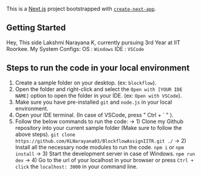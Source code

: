 This is a [Next.js](https://nextjs.org/) project bootstrapped with [`create-next-app`](https://github.com/vercel/next.js/tree/canary/packages/create-next-app).

## Getting Started

Hey, This side Lakshmi Narayana K, currently pursuing 3rd Year at IIT Roorkee.
My System Configs:
OS : `Windows`
IDE : `VSCode`

## Steps to run the code in your local environment

1) Create a sample folder on your desktop. (ex: `blockflow`).
2) Open the folder and right-click and select the `Open with [YOUR IDE NAME]` option to open the folder in your IDE. (ex: `Open with VSCode`).
3) Make sure you have pre-installed `git` and `node.js` in your local environment.
4) Open your IDE terminal. (In case of VSCode, press " Ctrl + ` " ).
5) Follow the below commands to run the code:
 -> 1) Clone my Github repository into your current sample folder (Make sure to follow the above steps).
   ` git clone https://github.com/KLNarayana03/BlockflowAssignIITR.git ./ `
 -> 2) Install all the necessary node modules to run the code.
   ` npm i ` or ` npm install `
 -> 3) Start the development server in case of Windows.
   `npm run dev`
 -> 4) Go to the url of your localhost in your browser or press `Ctrl + click` the `localhost: 3000` in your command line.
   
